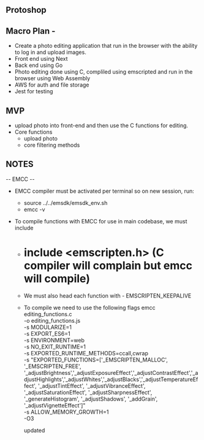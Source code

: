 ## Protoshop

## Macro Plan -
- Create a photo editing application that run in the browser with the ability to log in and upload images.
- Front end using Next
- Back end using Go
- Photo editing done using C, compliled using emscripted and run in the browser using Web Assembly
- AWS for auth and file storage
- Jest for testing

## MVP
- upload photo into front-end and then use the C functions for editing.
- Core functions
    - upload photo
    - core filtering methods

## NOTES

-- EMCC --

- EMCC compiler must be activated per terminal so on new session, run:
    - source ../../emsdk/emsdk_env.sh 
    - emcc -v

- To compile functions with EMCC for use in main codebase, we must include
    - # include <emscripten.h> (C compiler will complain but emcc will compile)
    - We must also head each function with - EMSCRIPTEN_KEEPALIVE
    - To compile we need to use the following flags 
        emcc editing_functions.c \
        -o editing_functions.js \
        -s MODULARIZE=1 \
        -s EXPORT_ES6=1 \
        -s ENVIRONMENT=web \
        -s NO_EXIT_RUNTIME=1 \
        -s EXPORTED_RUNTIME_METHODS=ccall,cwrap\
            -s "EXPORTED_FUNCTIONS=['_EMSCRIPTEN_MALLOC', '_EMSCRIPTEN_FREE', '_adjustBrightness','_adjustExposureEffect','_adjustContrastEffect','_adjustHighlights','_adjustWhites','_adjustBlacks','_adjustTemperatureEffect', '_adjustTintEffect', '_adjustVibranceEffect', '_adjustSaturationEffect', '_adjustSharpnessEffect', '_generateHistogram', '_adjustShadows', '_addGrain', '_adjustVignetteEffect']" \
            -s ALLOW_MEMORY_GROWTH=1 \
        -O3

        updated